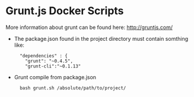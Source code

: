 # Grunt.js Docker Scripts

More information about grunt can be found here: http://gruntjs.com/

* The package.json found in the project directory must contain somthing like:

        "dependencies" : {
          "grunt": "~0.4.5",
          "grunt-cli":"~0.1.13"


* Grunt compile from package.json

        bash grunt.sh /absolute/path/to/project/
